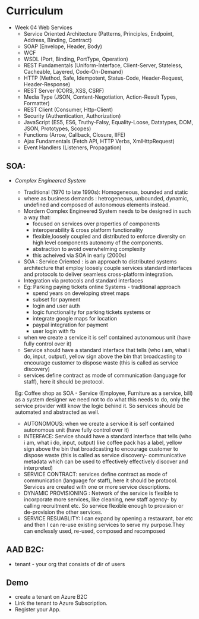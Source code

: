 # Curriculum
- Week 04 Web Services
    - Service Oriented Architecture
    (Patterns, Principles, Endpoint, Address, Binding, Contract)
    - SOAP
    (Envelope, Header, Body)
    - WCF
    - WSDL
    (Port, Binding, PortType, Operation)
    - REST Fundamentals
    (Uniform-Interface, Client-Server, Stateless, Cacheable, Layered, Code-On-Demand)
    - HTTP
    (Method, Safe, Idempotent, Status-Code, Header-Request, Header-Response)
    - REST Server
    (CORS, XSS, CSRF)
    - Media Type
    (JSON, Content-Negotiation, Action-Result Types, Formatter)
    - REST Client
    (Consumer, Http-Client)
    - Security
    (Authentication, Authorization)
    - JavaScript
    (ES5, ES6, Truthy-Falsy, Equality-Loose, Datatypes, DOM, JSON, Prototypes, Scopes)
    - Functions
    (Arrow, Callback, Closure, IIFE)
    - Ajax Fundamentals
    (Fetch API, HTTP Verbs, XmlHttpRequest)
    - Event Handlers
    (Listeners, Propagation)

## SOA:
- *Complex Engineered System*
    - Traditional (1970 to late 1990s): Homogeneous, bounded and static
    - where as business demands : hetrogeneous, unbounded, dynamic, undefined and composed of autonomous elements instead.  
    - Mordern Complex Engineered System needs to be designed in such a way that:
        - focused on services over properties of components
        - interoperability & cross platform functionality
        - flexible,loosely coupled and distributed to enforce diversity on high level components autonomy of the components.
        - abstraction to avoid overwhelming complexity
        - this acheived via SOA in early (2000s)
    - SOA : Service Oriented :  is an approach to distributed systems architecture that employ loosely couple services standard interfaces and protocols to deliver seamless cross-platform integration.
    - Integration via protocols and standard interfaces
    - Eg: Parking paying tickets online Systems - traditional approach
        - spend years on developing street maps
        - subset for payment
        - login and user auth
        - logic functionality for parking tickets systems
                or
        - integrate google maps for location
        - paypal integration for payment
        - user login with fb
    - when we create a service it is self contained autonomous unit (have fully control over it)
    - Service should have a standard interface that tells (who i am, what i do, input, output), yellow sign above the bin that broadcasting to encourage customer to dispose waste (this is called as service discovery)
    - services define contract as mode of communication (language for staff), here it should be protocol.


    Eg: Coffee shop as SOA - Service (Employee, Furniture as a service, bill) as a system designer we need not to do what this needs to do, only the service provider witll know the logic behind it. So services should be automated and abstracted as well.
    - AUTONOMOUS: when we create a service it is self contained autonomous unit (have fully control over it)
    - INTERFACE: Service should have a standard interface that tells (who i am, what i do, input, output) like coffee pack has a label, yellow sign above the bin that broadcasting to encourage customer to dispose waste (this is called as service discovery- communicative metadata which can be used to effectively effectively discover and interpreted)
    - SERVICE CONTRACT: services define contract as mode of communication (language for staff), here it should be protocol. Services are created with one or more service descriptions.
    - DYNAMIC PROVISIONING : Network of the service is flexible to incorporate more services, like cleaning, new staff agency- by calling recruitment etc. So service flexible enough to provision or de-provision the other services.
    - SERVICE RESUABLITY: I can expand by opening a restaurant, bar etc and then I can re-use existing services to serve my purpose.They can endlessly used, re-used, composed and recomposed


## AAD B2C:

- tenant - your org that consists of dir of users

## Demo
- create a tenant on Azure B2C
- Link the tenant to Azure Subscription.
- Register your App.
